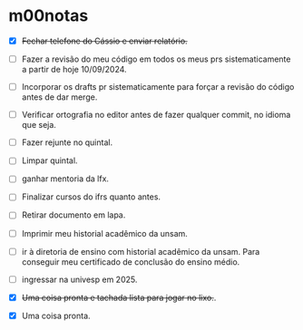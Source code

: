 # m00notas

- [X] ~~Fechar telefone do Cássio e enviar relatório.~~
- [ ] Fazer a revisão do meu código em todos os meus prs sistematicamente a partir de hoje 10/09/2024.
- [ ] Incorporar os drafts pr sistematicamente para forçar a revisão do código antes de dar merge.
- [ ] Verificar ortografia no editor antes de fazer qualquer commit, no idioma que seja.
- [ ] Fazer rejunte no quintal.
- [ ] Limpar quintal.
- [ ] ganhar mentoria da lfx.
- [ ] Finalizar cursos do ifrs quanto antes.
- [ ] Retirar documento em lapa.
- [ ] Imprimir meu historial acadêmico da unsam.
- [ ] ir à diretoria de ensino com historial acadêmico da unsam. Para conseguir meu certificado de conclusão do ensino médio.
- [ ] ingressar na univesp em 2025.
- [X] ~~Uma coisa pronta e tachada lista para jogar no lixo.~~. 
- [x] Uma coisa pronta.
      
